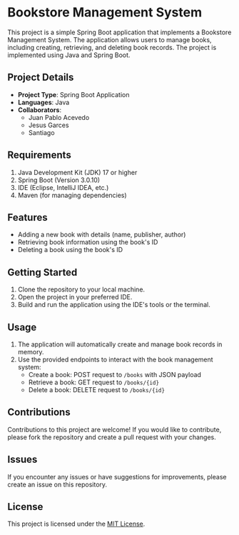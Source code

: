 # Bookstore Management System

This project is a simple Spring Boot application that implements a Bookstore Management System. The application allows users to manage books, including creating, retrieving, and deleting book records. The project is implemented using Java and Spring Boot.

## Project Details

- **Project Type**: Spring Boot Application
- **Languages**: Java
- **Collaborators**:
  - Juan Pablo Acevedo
  - Jesus Garces
  - Santiago

## Requirements

1. Java Development Kit (JDK) 17 or higher
2. Spring Boot (Version 3.0.10)
3. IDE (Eclipse, IntelliJ IDEA, etc.)
4. Maven (for managing dependencies)

## Features

- Adding a new book with details (name, publisher, author)
- Retrieving book information using the book's ID
- Deleting a book using the book's ID

## Getting Started

1. Clone the repository to your local machine.
2. Open the project in your preferred IDE.
3. Build and run the application using the IDE's tools or the terminal.

## Usage

1. The application will automatically create and manage book records in memory.
2. Use the provided endpoints to interact with the book management system:
   - Create a book: POST request to `/books` with JSON payload
   - Retrieve a book: GET request to `/books/{id}`
   - Delete a book: DELETE request to `/books/{id}`

## Contributions

Contributions to this project are welcome! If you would like to contribute, please fork the repository and create a pull request with your changes.

## Issues

If you encounter any issues or have suggestions for improvements, please create an issue on this repository.

## License

This project is licensed under the [MIT License](LICENSE).
